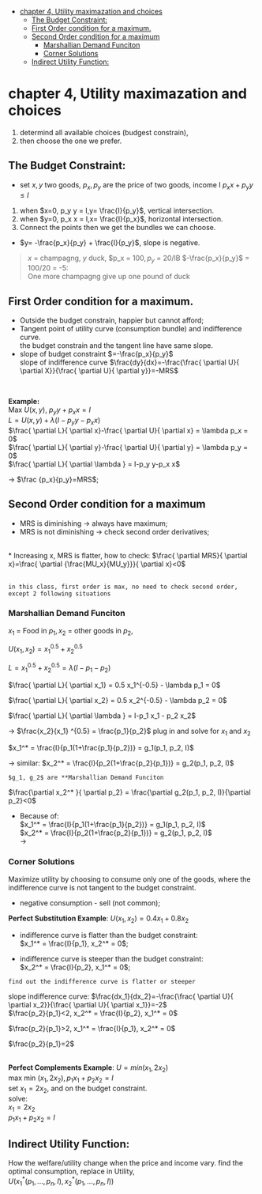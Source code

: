 <!-- TOC depthFrom:1 depthTo:6 withLinks:1 updateOnSave:1 orderedList:0 -->

- [chapter 4, Utility maximazation and choices](#chapter-4-utility-maximazation-and-choices)
	- [The Budget Constraint:](#the-budget-constraint)
	- [First Order condition for a maximum.](#first-order-condition-for-a-maximum)
	- [Second Order condition for a maximum](#second-order-condition-for-a-maximum)
		- [Marshallian Demand Funciton](#marshallian-demand-funciton)
		- [Corner Solutions](#corner-solutions)
	- [Indirect Utility Function:](#indirect-utility-function)

<!-- /TOC -->

# chapter 4, Utility maximazation and choices
1. determind all available choices (budgest constrain),
2. then choose the one we prefer.

## The Budget Constraint:
* set $x,y$ two goods, $p_x, p_y$ are the price of two goods, income I
$p_x x+ p_y y≤I$
1. when $x=0, p_y y = I,y= \frac{I}{p_y}$, vertical intersection.
2. when $y=0, p_x x = I,x= \frac{I}{p_x}$, horizontal intersection.
3. Connect the points then we get the bundles we can choose.
* $y= -\frac{p_x}{p_y} + \frac{I}{p_y}$, slope is negative.

> $x$ = champagng, $y$ duck, $p_x = $100, p_y$ = 20/lB
> $-\frac{p_x}{p_y}$ = 100/20 = -5:      
One more champagng give up one pound of duck     

## First Order condition for a maximum.
* Outside the budget constrain, happier but cannot afford;     
* Tangent point of utility curve (consumption bundle) and indifference curve.     
the budget constrain and the tangent line have same slope.    
* slope of budget constraint $=-\frac{p_x}{p_y}$      
slope of indifference curve $\frac{dy}{dx}=-\frac{\frac{ \partial U}{ \partial X}}{\frac{ \partial U}{ \partial y}}=-MRS$     
<br/>    

**Example:**     
Max $U(x, y)$, $p_y y+p_x x=I$     
$L=U(x, y)+ \lambda(I-p_y y-p_x x)$      
$\frac{ \partial L}{ \partial x}-\frac{ \partial U}{ \partial x} = \lambda p_x = 0$     
$\frac{ \partial L}{ \partial y}-\frac{ \partial U}{ \partial y} = \lambda p_y = 0$      
$\frac{ \partial L}{ \partial \lambda } = I-p_y y-p_x x$

&rarr; $\frac {p_x}{p_y}=MRS$;     


## Second Order condition for a maximum     
* MRS is diminishing &rarr; always have maximum;
* MRS is not diminishing &rarr; check second order derivatives;     
<br/>    
* Increasing x, MRS is flatter,
how to check:     
$\frac{ \partial MRS}{ \partial x}=\frac{ \partial {\frac{MU_x}{MU_y}}}{ \partial x}<0$     
<br/>     
<br/>     


`in this class, first order is max, no need to check second order, except 2 following situations`
### Marshallian Demand Funciton
$x_1$ = Food in $p_1, x_2$ =  other goods in $p_2$,     

$U(x_1,x_2)= x_1^{0.5} + x_2^{0.5}$     

$L= x_1^{0.5} + x_2^{0.5} = \lambda (I- p_1-p_2)$     

$\frac{ \partial L}{ \partial x_1} = 0.5 x_1^{-0.5} - \lambda p_1 = 0$     

$\frac{ \partial L}{ \partial x_2} = 0.5 x_2^{-0.5} - \lambda p_2 = 0$     

$\frac{ \partial L}{ \partial \lambda } = I-p_1 x_1 - p_2 x_2$     

&rarr; $\frac{x_2}{x_1} ^{0.5} = \frac{p_1}{p_2}$
plug in and solve for $x_1$ and $x_2$     

$x_1^* = \frac{I}{p_1(1+\frac{p_1}{p_2})} = g_1(p_1, p_2, I)$     

&rarr; similar: $x_2^* = \frac{I}{p_2(1+\frac{p_2}{p_1})} = g_2(p_1, p_2, I)$     

`$g_1, g_2$ are **Marshallian Demand Funciton`    

$\frac{\partial x_2^* }{ \partial p_2} = \frac{\partial g_2(p_1, p_2, I)}{\partial p_2}<0$     

* Because of:     
$x_1^* = \frac{I}{p_1(1+\frac{p_1}{p_2})} = g_1(p_1, p_2, I)$     
$x_2^* = \frac{I}{p_2(1+\frac{p_2}{p_1})} = g_2(p_1, p_2, I)$      
&rarr;

### Corner Solutions     
Maximize utility by choosing to consume only one of the goods, where the indifference curve is not tangent to the budget constraint.      
* negative consumption - sell (not common);     

**Perfect Substitution Example**: $U(x_1, x_2) = 0.4x_1 + 0.8x_2$       
* indifference curve is flatter than the budget constraint:     
$x_1^* = \frac{I}{p_1}, x_2^* = 0$;     

* indifference curve is steeper than the budget constraint:     
$x_2^* = \frac{I}{p_2}, x_1^* = 0$;     

`find out the indifference curve is flatter or steeper`      

slope indifference curve: $\frac{dx_1}{dx_2}=-\frac{\frac{ \partial U}{ \partial x_2}}{\frac{ \partial U}{ \partial x_1}}=-2$     
$\frac{p_2}{p_1}<2, x_2^* = \frac{I}{p_2}, x_1^* = 0$     

$\frac{p_2}{p_1}>2, x_1^* = \frac{I}{p_1}, x_2^* = 0$     

$\frac{p_2}{p_1}=2$     
<br/>     

**Perfect Complements Example**: $U=min(x_1,2x_2)$     
max min $(x_1, 2x_2), p_1 x_1 + p_2 x_2 = I$     
set $x_1 = 2x_2$, and on the budget constraint.     
solve:      
$x_1 = 2x_2$     
$p_1 x_1 + p_2 x_2 = I$     

## Indirect Utility Function:
How the welfare/utility change when the price and income vary.
find the optimal consumption, replace in Utility,    
$U(x_1^* (p_1,...,p_n,	I),  x_2^* (p_1,...,p_n,	I))$
